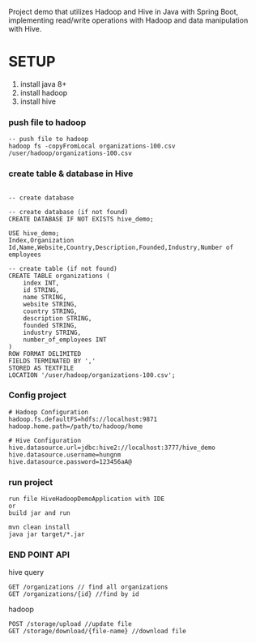 Project demo that utilizes Hadoop and Hive in Java with Spring Boot, implementing read/write operations with Hadoop and data manipulation with Hive.

# SETUP
1. install java 8+
2. install hadoop
3. install hive


### push file to hadoop
```agsl
-- push file to hadoop
hadoop fs -copyFromLocal organizations-100.csv /user/hadoop/organizations-100.csv
```

### create table & database in Hive
```agsl

-- create database

-- create database (if not found)
CREATE DATABASE IF NOT EXISTS hive_demo;

USE hive_demo;
Index,Organization Id,Name,Website,Country,Description,Founded,Industry,Number of employees

-- create table (if not found)
CREATE TABLE organizations (
    index INT,
    id STRING,
    name STRING,
    website STRING,
    country STRING,
    description STRING,
    founded STRING,
    industry STRING,
    number_of_employees INT
)
ROW FORMAT DELIMITED
FIELDS TERMINATED BY ','
STORED AS TEXTFILE
LOCATION '/user/hadoop/organizations-100.csv';

```

### Config project
```agsl
# Hadoop Configuration
hadoop.fs.defaultFS=hdfs://localhost:9871
hadoop.home.path=/path/to/hadoop/home

# Hive Configuration
hive.datasource.url=jdbc:hive2://localhost:3777/hive_demo
hive.datasource.username=hungnm
hive.datasource.password=123456aA@
```

### run project
```agsl
run file HiveHadoopDemoApplication with IDE
or
build jar and run

mvn clean install
java jar target/*.jar 
```

### END POINT API
hive query
```agsl
GET /organizations // find all organizations
GET /organizations/{id} //find by id
```
hadoop
```agsl
POST /storage/upload //update file
GET /storage/download/{file-name} //download file
```
